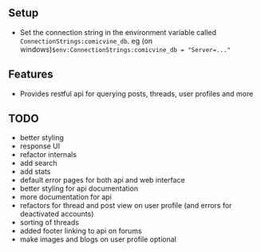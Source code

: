 ﻿
## Setup
- Set the connection string in the environment variable called `ConnectionStrings:comicvine_db`. eg (on windows)`$env:ConnectionStrings:comicvine_db = "Server=..."`
## Features
- Provides restful api for querying posts, threads, user profiles and more

## TODO
- better styling
- response UI
- refactor internals
- add search
- add stats
- default error pages for both api and web interface
- better styling for api documentation
- more documentation for api
- refactors for thread and post view on user profile (and errors for deactivated accounts)
- sorting of threads
- added footer linking to api on forums
- make images and blogs on user profile optional
